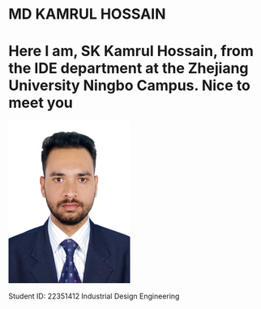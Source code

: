# MD KAMRUL HOSSAIN
# Here I am, SK Kamrul Hossain, from the IDE department at the Zhejiang University Ningbo Campus. Nice to meet you
![](image/photo.jpg)

Student ID: 22351412
Industrial Design Engineering
